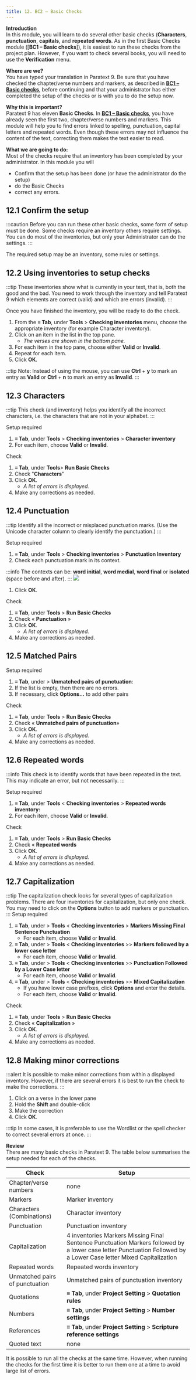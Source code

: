 ```yaml
---
title: 12. BC2 – Basic Checks
---
```

**Introduction**  
In this module, you will learn to do several other basic checks (**Characters**, **punctuation**, **capitals**, and **repeated words**. As in the first Basic Checks module ([**BC1 – Basic checks**]), it is easiest to run these checks from the project plan. However, if you want to check several books, you will need to use the **Verification** menu.

**Where are we?**  
You have typed your translation in Paratext 9. Be sure that you have checked the chapter/verse numbers and markers, as described in [**BC1 – Basic checks**](../Stage-1/BC1), before continuing and that your administrator has either completed the setup of the checks or is with you to do the setup now.

**Why this is important?**  
Paratext 9 has eleven **Basic Checks**. In [**BC1 – Basic checks**](../Stage-1/BC1), you have already seen the first two, chapter/verse numbers and markers. This module will help you to find errors linked to spelling, punctuation, capital letters and repeated words. Even though these errors may not influence the content of the text, correcting them makes the text easier to read.

**What we are going to do:**  
Most of the checks require that an inventory has been completed by your administrator. In this module you will

- Confirm that the setup has been done (or have the administrator do the setup)
- do the Basic Checks
- correct any errors.




## 12.1 Confirm the setup

:::caution
Before you can run these other basic checks, some form of setup must be done. Some checks require an inventory others require settings. You can do most of the inventories, but only your Administrator can do the settings.
:::

The required setup may be an inventory, some rules or settings.




## 12.2 Using inventories to setup checks

:::tip
These inventories show what is currently in your text, that is, both the good and the bad. You need to work through the inventory and tell Paratext 9 which elements are correct (valid) and which are errors (invalid).
:::

Once you have finished the inventory, you will be ready to do the check.

1. From the **≡ Tab**, under **Tools** \> **Checking inventories** menu, choose the appropriate inventory (for example Character inventory).
1. Click on an item in the list in the top pane.
   - *The verses are shown in the bottom pane.*
1. For each item in the top pane, choose either **Valid** or **Invalid**.
1. Repeat for each item.
1. Click **OK**.

:::tip
Note: Instead of using the mouse, you can use **Ctrl** + **y** to mark an entry as **Valid** or **Ctrl** + **n** to mark an entry as **Invalid**.
:::




## 12.3 Characters

:::tip
This check (and inventory) helps you identify all the incorrect characters, i.e. the characters that are not in your alphabet.
:::

Setup required  
1. **≡ Tab**, under **Tools** \> **Checking inventories** \> **Character inventory**
1. For each item, choose **Valid** or **Invalid**.

Check  
1. **≡ Tab**, under **Tools**\> **Run Basic Checks**
1. Check "**Characters**"
1. Click **OK**.  
   - *A list of errors is displayed.*
1. Make any corrections as needed.




## 12.4 Punctuation

:::tip
Identify all the incorrect or misplaced punctuation marks. (Use the Unicode character column to clearly identify the punctuation.)
:::

Setup required  
1. **≡ Tab**, under **Tools** \> **Checking inventories** \> **Punctuation Inventory**
1. Check each punctuation mark in its context.

:::info
The contexts can be: **word initial**, **word medial**, **word final** or **isolated** (space before and after).
:::
   ![](../media/1c4d9844e10ce6e7e195d7d66cd35172.png)
1. Click **OK**.

Check  
1. **≡ Tab**, under **Tools** \> **Run Basic Checks**
1. Check « **Punctuation** »
1. Click **OK**.  
   - *A list of errors is displayed.*
1. Make any corrections as needed.


## 12.5 Matched Pairs

Setup required  
1. **≡ Tab**, under \> **Unmatched pairs of punctuation**:
1. If the list is empty, then there are no errors.
1. If necessary, click **Options...** to add other pairs

Check  
1. **≡ Tab**, under **Tools** \> **Run Basic Checks**
1. Check « **Unmatched pairs of punctuation**»
1. Click **OK**.  
   - *A list of errors is displayed.*
1. Make any corrections as needed.




## 12.6 Repeated words

:::info
This check is to identify words that have been repeated in the text. This may indicate an error, but not necessarily.
:::

Setup required  
1. **≡ Tab**, under **Tools** \< **Checking inventories** \> **Repeated words inventory:**
1. For each item, choose **Valid** or **Invalid**.

Check  
1. **≡ Tab**, under **Tools** \> **Run Basic Checks**
1. Check « **Repeated words**
1. Click **OK**.  
   - *A list of errors is displayed.*
 1. Make any corrections as needed.




## 12.7 Capitalization
:::tip
The capitalization check looks for several types of capitalization problems. There are four inventories for capitalization, but only one check. You may need to click on the **Options** button to add markers or punctuation.
:::
Setup required  
1. **≡ Tab**, under \> **Tools** \< **Checking inventories** \> **Markers Missing Final Sentence Punctuation**
    - For each item, choose **Valid** or **Invalid**.
1. **≡ Tab**, under \> **Tools** \< **Checking inventories** \>\> **Markers followed by a lower case letter**
   - For each item, choose **Valid** or **Invalid**.
1. **≡ Tab**, under \> **Tools** \< **Checking inventories** \>\> **Punctuation Followed by a Lower Case letter**
    - For each item, choose **Valid** or **Invalid**.
1.  **≡ Tab**, under \> **Tools** \< **Checking inventories** \>\> **Mixed Capitalization**
    - If you have lower case prefixes, click **Options** and enter the details.
    - For each item, choose **Valid** or **Invalid**.

Check  
1.  **≡ Tab**, under **Tools** \> **Run Basic Checks**
1. Check « **Capitalization** »
1. Click **OK**.  
   - *A list of errors is displayed.*
1. Make any corrections as needed.




## 12.8 Making minor corrections
:::alert
It is possible to make minor corrections from within a displayed inventory. However, if there are several errors it is best to run the check to make the corrections.
:::
1. Click on a verse in the lower pane
1. Hold the **Shift** and double-click
1. Make the correction
1. Click **OK**.

:::tip
In some cases, it is preferable to use the Wordlist or the spell checker to correct several errors at once.
:::

**Review**  
There are many basic checks in Paratext 9. The table below summarises the setup needed for each of the checks.

| **Check**                      | **Setup**                                                                                                                                                         |
|--------------------------------|-------------------------------------------------------------------------------------------------------------------------------------------------------------------|
| Chapter/verse numbers          | none                                                                                                                                                              |
| Markers                        | Marker inventory                                                                                                                                                  |
| Characters (Combinations)      | Character inventory                                                                                                                                               |
| Punctuation                    | Punctuation inventory                                                                                                                                             |
| Capitalization                 | 4 inventories Markers Missing Final Sentence Punctuation Markers followed by a lower case letter Punctuation Followed by a Lower Case letter Mixed Capitalization |
| Repeated words                 | Repeated words inventory                                                                                                                                          |
| Unmatched pairs of punctuation | Unmatched pairs of punctuation inventory                                                                                                                          |
| Quotations                     | **≡ Tab**, under **Project Setting** \> **Quotation rules**                                                                                                       |
| Numbers                        | **≡ Tab**, under **Project Setting** \> **Number settings**                                                                                                       |
| References                     | **≡ Tab**, under **Project Setting** \> **Scripture reference settings**                                                                                          |
| Quoted text                    | none                                                                                                                                                              |

It is possible to run all the checks at the same time. However, when running the checks for the first time it is better to run them one at a time to avoid large list of errors.
